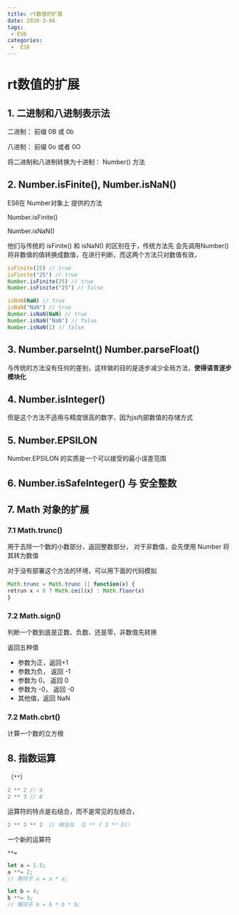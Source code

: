 ```yaml
---
title: rt数值的扩展
date: 2020-3-06
tags:
 - ES6
categories:
 -  ES6
---
```


# rt数值的扩展

## 1. 二进制和八进制表示法

二进制： 前缀 0B 或 0b

八进制： 前缀 0o 或者 0O

将二进制和八进制转换为十进制： Number() 方法

## 2. Number.isFinite(), Number.isNaN()

ES6在 Number对象上 提供的方法

Number.isFinite() 

Number.isNaN()

他们与传统的 isFinite() 和 isNaN() 的区别在于，传统方法先 会先调用Number() 将非数值的值转换成数值，在进行判断，而这两个方法只对数值有效，

```javascript
isFinite(25) // true
isFinite("25") // true
Number.isFinite(25) // true
Number.isFinite("25") // false

isNaN(NaN) // true
isNaN("NaN") // true
Number.isNaN(NaN) // true
Number.isNaN("NaN") // false
Number.isNaN(1) // false
```

## 3. Number.parseInt() Number.parseFloat()

与传统的方法没有任何的差别，这样做的目的是逐步减少全局方法，**使得语言逐步模块化**

## 4. Number.isInteger()

但是这个方法不适用与精度很高的数字，因为js内部数值的存储方式

## 5. Number.EPSILON

Number.EPSILON 的实质是一个可以接受的最小误差范围

## 6. Number.isSafeInteger() 与 安全整数

## 7. Math 对象的扩展

### 7.1 Math.trunc()

用于去除一个数的小数部分，返回整数部分， 对于非数值，会先使用 Number 将其转为数值

对于没有部署这个方法的环境，可以用下面的代码模拟

```js
Math.trunc = Math.trunc || function(x) {
retrun x < 0 ? Math.ceil(x) : Math.floor(x)
}
```

### 7.2 Math.sign()

判断一个数到底是正数、负数、还是零，非数值先转换

返回五种值

- 参数为正，返回+1
- 参数为负， 返回 -1
- 参数为 0， 返回 0
- 参数为 -0， 返回 -0
- 其他值，返回 NaN

### 7.2 Math.cbrt()

计算一个数的立方根

## 8. 指数运算

（`**`）

```js
2 ** 2 // 4
2 ** 3 // 8
```

运算符的特点是右结合，而不是常见的左结合，

```js
2 ** 3 ** 2  // 相当与 （2 ** ( 3 ** 2)）
```

一个新的运算符

`**=`

```js
let a = 1.5;
a **= 2;
// 等同于 a = a * a;

let b = 4;
b **= 3;
// 等同于 b = b * b * b;
```





